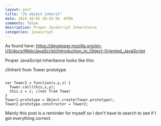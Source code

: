 ```yaml
---
layout: post
title: "JS object inherit"
date: 2015-10-05 16:43:56 -0700
comments: false
description: Proper JavaScript Inheritance
categories: javascript
---
```


As found here: https://developer.mozilla.org/en-US/docs/Web/JavaScript/Introduction_to_Object-Oriented_JavaScript

Proper JavaScript inheritance looks like this:

//Inherit from Tower  prototype

<code>
var Tower2 = function(x,y,z) {
  Tower.call(this,x,y);
  this.z = z; //not from Tower
}
Tower2.prototype = Object.create(Tower.prototype);
Tower2.prototype.constructor = Tower2;
</code>

Mainly this post is a reminder for myself so I don't have to search to see if I got everything correct.
